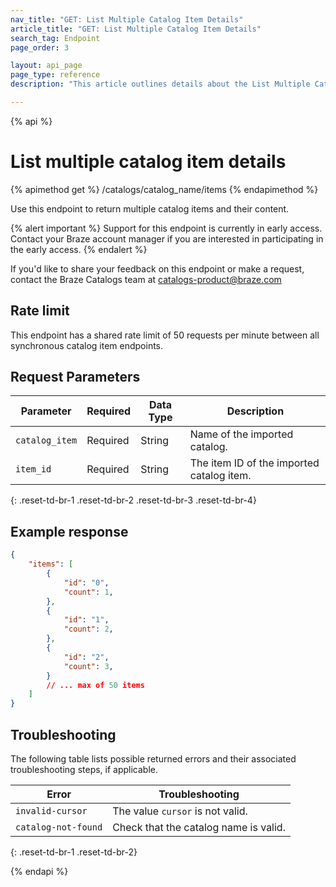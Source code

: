 ```yaml
---
nav_title: "GET: List Multiple Catalog Item Details"
article_title: "GET: List Multiple Catalog Item Details"
search_tag: Endpoint
page_order: 3

layout: api_page
page_type: reference
description: "This article outlines details about the List Multiple Catalog Item Details Braze endpoint."

---
```

{% api %}
# List multiple catalog item details
{% apimethod get %}
/catalogs/catalog_name/items
{% endapimethod %}

Use this endpoint to return multiple catalog items and their content.

{% alert important %}
Support for this endpoint is currently in early access. Contact your Braze account manager if you are interested in participating in the early access.
{% endalert %}

If you'd like to share your feedback on this endpoint or make a request, contact the Braze Catalogs team at [catalogs-product@braze.com](mailto:catalogs-product@braze.com)

## Rate limit

This endpoint has a shared rate limit of 50 requests per minute between all synchronous catalog item endpoints.

## Request Parameters

| Parameter | Required | Data Type | Description |
|---|---|---|---|
| `catalog_item`  | Required | String | Name of the imported catalog.|
| `item_id `  |  Required | String | The item ID of the imported catalog item. |
{: .reset-td-br-1 .reset-td-br-2 .reset-td-br-3 .reset-td-br-4}

## Example response

```json
{
    "items": [
        {
            "id": "0",
            "count": 1,
        },
        {
            "id": "1",
            "count": 2,
        },
        {
            "id": "2",
            "count": 3,
        }
        // ... max of 50 items
    ]
}
```

## Troubleshooting

The following table lists possible returned errors and their associated troubleshooting steps, if applicable.

| Error | Troubleshooting |
| --- | --- |
| `invalid-cursor` | The value `cursor` is not valid. |
| `catalog-not-found` | Check that the catalog name is valid. |
{: .reset-td-br-1 .reset-td-br-2}

{% endapi %}